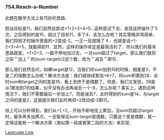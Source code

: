 ### 754.Reach-a-Number

此题在数学方法上有巧妙的思路．

假设目标是11，我们自然会尝试+1+2+3+4+5...这样尝试下去，发现这样操作了５次，之后得到的是15，超过了目标11，多了4，该怎么办呢？其实策略非常简单，我们将刚才的操作里面的+2变成-2，一正一反就降了４．也就是说+1-2+3+4+5，就能得到11．显然，这样的操作肯定是最简洁的了．所以我们的基本思路就是，+1+2+3...一路不停地加过去，一旦sum超过了target，那么我们就将之前＂加上＂的(sum-target)/2这个数，改为＂减去＂即可．

那么我们自然会问，如果target是12，当我们将sum加到15的时候，相差是3，不是二的倍数怎么办呢？解决方法是：我们就继续累加+6+7，将sum积累到28．此时sum和target之间的差是16，看上去终于是偶数了。但是，我们又发现，28是从1累加到7的结果，似乎没有办法再减去一个-8，怎么办呢？事实上，遇到这种情况下，我们不需要最后一步加上7，而是减去7，此时得到的sum是14，与target之间的差是2，这就提示我们此时再将+2改动成-2即可。

综上可以分析得到，我们从+1,+2,...开始不断地往上累加，当sum恰超过target时，最多再多加两次，一定能保证sum-target是偶数。只要这个差是偶数，就一定保证能有一个解决方案（类似第一段或者第二段的方法）来实现．


[Leetcode Link](https://leetcode.com/problems/reach-a-number)
